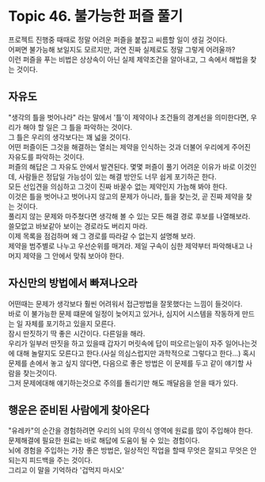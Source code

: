 # Topic 46. 불가능한 퍼즐 풀기
프로젝트 진행중 때때로 정말 어려운 퍼즐을 붙잡고 씨름할 일이 생길 것이다.  
어쩌면 불가능해 보일지도 모르지만, 과연 진짜 실제로도 정말 그렇게 어려울까?  
이런 퍼즐을 푸는 비법은 상상속이 아닌 실제 제약조건을 알아내고, 그 속에서 해법을 찾는 것이다.

## 자유도
"생각의 틀을 벗어나라" 라는 말에서 '틀'이 제약이나 조건들의 경계선을 의미한다면, 우리가 해야 할 일은 그 틀을 파악하는 것이다.  
그 틀은 우리의 생각보다는 꽤 넓을 것이다.  
어떤 퍼즐이든 그것을 해결하는 열쇠는 제약을 인식하는 것과 더불어 우리에게 주어진 자유도를 파악하는 것이다.  
퍼즐의 해답은 그 자유도 안에서 발견된다. 몇몇 퍼즐이 풀기 어려운 이유가 바로 이것인데, 사람들은 정답일 가능성이 있는 해결 방안도 너무 쉽게 포기하곤 한다.  
모든 선입견을 의심하고 그것이 진짜 바꿀수 없는 제약인지 가늠해 봐야 한다.  
이것은 틀을 벗어나고 벗어나지 않고의 문제가 아니라, 틀을 찾는것, 곧 진짜 제약을 찾는 것이다.  
풀리지 않는 문제와 마주쳤다면 생각해 볼 수 있는 모든 해결 경로 후보를 나열해보라. 쓸모없고 바보같아 보이는 경로라도 버리지 마라.  
이제 목록을 점검하며 왜 그 경로를 따라갈 수 없는지 설명해 보라.  
제약을 범주별로 나누고 우선순위를 매겨라. 제일 구속이 심한 제약부터 파악해내고 나머지 제약을 그 안에서 맞춰 보아야 한다.

## 자신만의 방법에서 빠져나오라
어떤때는 문제가 생각보다 훨씬 어려워서 접근방법을 잘못했다는 느낌이 들것이다.  
바로 이 불가능한 문제 떄문에 일정이 늦어지고 있거나, 심지어 시스템을 작동하게 만드는 일 자체를 포기하고 있을지 모른다.  
잠시 딴짓하기 딱 좋은 시간이다. 다른일을 해라.  
우리가 일부러 딴짓을 하고 있을때 갑자기 머릿속에 답이 떠오르는일이 자주 일어나는것에 대해 놀랄지도 모른다고 한다.(사실 의심스럽지만 과학적으로 그렇다고 한다...)
혹시 문제를 손에서 놓고 싶지 않다면, 다음으로 좋은 방법은 이 문제를 두고 같이 얘기할 사람을 찾는것이다.  
그저 문제에대해 얘기하는것으로 주의를 돌리기만 해도 깨달음을 얻을 때가 있다.  

## 행운은 준비된 사람에게 찾아온다
"유레카"의 순간을 경험하려면 우리의 뇌의 무의식 영역에 원료를 많이 주입해야 한다.  
문제해결에 필요한 원료는 바로 해답에 도움이 될 수 있는 경험이다.  
뇌에 경험을 주입하는 가장 좋은 방법은, 일상적인 작업을 할때 무엇은 잘되고 무엇은 안되는지 피드백을 주는 것이다.  
그리고 이 말을 기억하라 '겁먹지 마시오'

